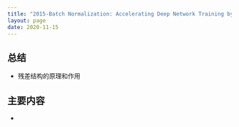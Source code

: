 ```yaml
---
title: "2015-Batch Normalization: Accelerating Deep Network Training by Reducing Internal Covariate Shift"
layout: page
date: 2020-11-15
---
```




## 总结

- 残差结构的原理和作用

## 主要内容

- 

